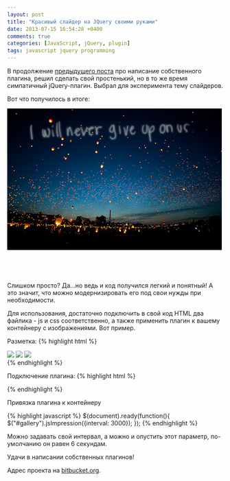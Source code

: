 ```yaml
---
layout: post
title: "Красивый слайдер на JQuery своими руками"
date: 2013-07-15 16:54:28 +0400
comments: true
categories: [JavaScript, jQuery, plugin]
tags: javascript jquery programming
---
```


В продолжение [предыдущего поста](/2013/07/09/kak-napisat-sobstviennyi-plaghin-jquery-pierievod.html) про написание собственного плагина, решил сделать свой простенький, но в то же время симпатичный jQuery-плагин. Выбрал для эксперимента тему слайдеров. 

<!-- more -->

<script src="/assets/libs/jquery.min.js" type="text/javascript"></script>
<script src="/assets/jsimpression/jsImpression.js" type="text/javascript"></script>
<link href="/stylesheets/jsimpression/jsImpression.css" rel="stylesheet" type="text/css" scoped/>

Вот что получилось в итоге:

<div id="gallery" style="width: 100%; height: 390px; text-align: center;">
	<img class="active" src="/images/jsimpression/1.jpg" style="display: block;"/>
	<img style="display: none" src="/images/jsimpression/2.jpg" />
	<img style="display: none" src="/images/jsimpression/3.jpg" />
</div>

Слишком просто? Да...но ведь и код получился легкий и понятный! А это значит, что можно модернизировать его под свои нужды при необходимости.

Для использования, достаточно подключить в свой код HTML два файлика - js и css соответственно, а также применить плагин к вашему контейнеру с изображениями. Вот пример.

Разметка:
{% highlight html %}
<div id="gallery">
	<img class="active" src="img/1.jpg" />
	<img src="img/2.jpg" />
	<img src="img/3.jpg" />
</div>
{% endhighlight %}

Подключение плагина:
{% highlight html %}
<script src="jsImpression.js" type="text/javascript"></script>
<link href="jsImpression.css" rel="stylesheet" type="text/css" />
{% endhighlight %}

Привязка плагина к контейнеру

{% highlight javascript %}
$(document).ready(function(){
    $("#gallery").jsImpression({interval: 3000});
});
{% endhighlight %}

Можно задавать свой интервал, а можно и опустить этот параметр, по-умолчанию он равен 6 секундам.

Удачи в написании собственных плагинов!

Адрес проекта на [bitbucket.org](https://bitbucket.org/poetofcode/jsimpression).

<script>
	$(document).ready(function(){
		    $("#gallery").jsImpression({interval: 3000});
	});
</script>
